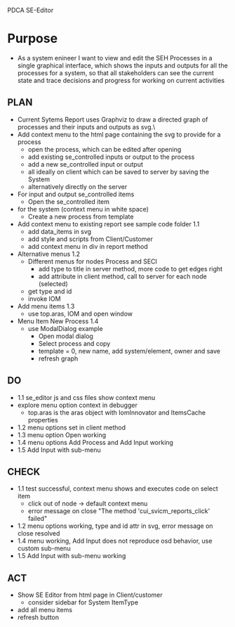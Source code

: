 PDCA SE-Editor

# Purpose
- As a system enineer I want to view and edit the SEH Processes in a single graphical interface, which shows the inputs and outputs for all the processes for a system, so that all stakeholders can see the current state and trace decisions and progress for working on current activities

## PLAN
- Current Sytems Report uses Graphviz to draw a directed graph of processes and their inputs and outputs as svg.\
- Add context menu to the html page containing the svg to provide for a process
    - open the process, which can be edited after opening
    - add existing se_controlled inputs or output to the process
    - add a new se_controlled input or output
    - all ideally on client which can be saved to server by saving the System
    - alternatively directly on the server
- For input and output se_controlled items
    - Open the se_controlled item
- for the system (context menu in white space)
    - Create a new process from template
- Add context menu to existing report  see sample code folder 1.1
    - add data_items in svg
    - add style and scripts from Client/Customer
    - add context menu in div in report method
- Alternative menus 1.2
    - Different menus for nodes Process and SECI
        - add type to title in server method, more code to get edges right
        - add attribute in client method, call to server for each node (selected)
    - get type and id
    - invoke IOM
- Add menu items 1.3
    - use top.aras, IOM and open window
- Menu Item New Process 1.4
    - use ModalDialog example
        - Open modal dialog
        - Select process and copy
        - template = 0, new name, add system/element, owner and save
        - refresh graph    

## DO
- 1.1 se_editor js and css files show context menu
- explore menu option context in debugger
    - top.aras is the aras object with IomInnovator and ItemsCache properties
- 1.2 menu options set in client method
- 1.3 menu option Open working
- 1.4 menu options Add Process and Add Input working
- 1.5 Add Input with sub-menu

## CHECK
- 1.1 test successful, context menu shows and executes code on select item
    - click out of node -> default context menu
    - error message on close "The method 'cui_svicm_reports_click' failed"
- 1.2 menu options working, type and id attr in svg,  error message on close resolved
- 1.4 menu working, Add Input does not reproduce osd behavior, use custom sub-menu
- 1.5 Add Input with sub-menu working 

## ACT
- Show SE Editor from html page in Client/customer
    - consider sidebar for System ItemType
- add all menu items
- refresh button
